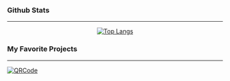 ### Github Stats
---
<div align="center">
  
[![Top Langs](https://github-readme-stats.vercel.app/api/top-langs/?username=jgafarias&theme=github_dark_dimmed)](https://github.com/jgafarias/github-readme-stats)

</div>

### My Favorite Projects
---

[![QRCode](https://github-readme-stats.vercel.app/api/pin/?username=jgafarias&repo=QRCode-Generator&theme=github_dark_dimmed)]((https://github.com/jgafarias/QRCode-Generator))
